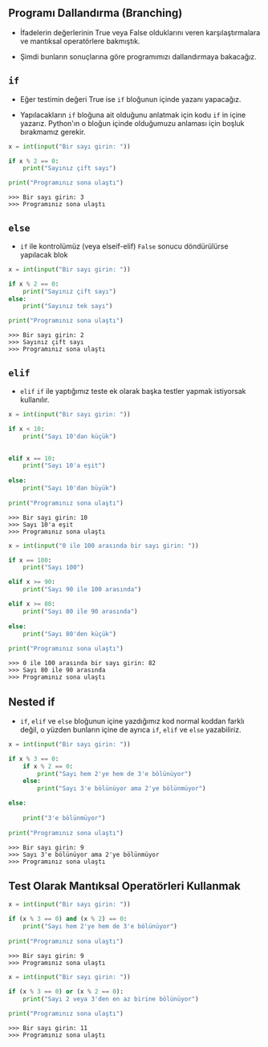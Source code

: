 ## Programı Dallandırma (Branching)

- İfadelerin değerlerinin True veya False olduklarını veren karşılaştırmalara ve mantıksal operatörlere bakmıştık.

- Şimdi bunların sonuçlarına göre programımızı dallandırmaya bakacağız.

  

## `if`

- Eğer testimin değeri True ise `if` bloğunun içinde yazanı yapacağız.

- Yapılacakların `if` bloğuna ait olduğunu anlatmak için kodu `if` in içine yazarız. Python'ın o bloğun içinde olduğumuzu anlaması için boşluk bırakmamız gerekir.


```python
x = int(input("Bir sayı girin: "))

if x % 2 == 0: 
    print("Sayınız çift sayı")

print("Programınız sona ulaştı")
```

    >>> Bir sayı girin: 3
    >>> Programınız sona ulaştı


## `else`

- `if` ile kontrolümüz (veya elseif-elif) `False` sonucu döndürülürse yapılacak blok


```python
x = int(input("Bir sayı girin: "))

if x % 2 == 0:
    print("Sayınız çift sayı")
else:
    print("Sayınız tek sayı")

print("Programınız sona ulaştı")
```

    >>> Bir sayı girin: 2
    >>> Sayınız çift sayı
    >>> Programınız sona ulaştı


## `elif`

* `elif` `if` ile yaptığımız teste ek olarak başka testler yapmak istiyorsak kullanılır.


```python
x = int(input("Bir sayı girin: "))

if x < 10:
    print("Sayı 10'dan küçük")

    
elif x == 10:
    print("Sayı 10'a eşit")
    
else:
    print("Sayı 10'dan büyük")
    
print("Programınız sona ulaştı")
```

    >>> Bir sayı girin: 10
    >>> Sayı 10'a eşit
    >>> Programınız sona ulaştı



```python
x = int(input("0 ile 100 arasında bir sayı girin: "))

if x == 100:
    print("Sayı 100")

elif x >= 90:
    print("Sayı 90 ile 100 arasında")

elif x >= 80:
    print("Sayı 80 ile 90 arasında")
    
else:
    print("Sayı 80'den küçük")
    
print("Programınız sona ulaştı")
```

    >>> 0 ile 100 arasında bir sayı girin: 82
    >>> Sayı 80 ile 90 arasında
    >>> Programınız sona ulaştı


## Nested if

* `if`, `elif` ve `else` bloğunun içine yazdığımız kod normal koddan farklı değil, o yüzden bunların içine de ayrıca `if`, `elif` ve `else` yazabiliriz.


```python
x = int(input("Bir sayı girin: "))

if x % 3 == 0:
    if x % 2 == 0:
        print("Sayı hem 2'ye hem de 3'e bölünüyor")
    else:
        print("Sayı 3'e bölünüyor ama 2'ye bölünmüyor")

else:
    
    print("3'e bölünmüyor")
    
print("Programınız sona ulaştı")
```

    >>> Bir sayı girin: 9
    >>> Sayı 3'e bölünüyor ama 2'ye bölünmüyor
    >>> Programınız sona ulaştı


## Test Olarak Mantıksal Operatörleri Kullanmak


```python
x = int(input("Bir sayı girin: "))

if (x % 3 == 0) and (x % 2) == 0:
    print("Sayı hem 2'ye hem de 3'e bölünüyor")
    
print("Programınız sona ulaştı")
```

    >>> Bir sayı girin: 9
    >>> Programınız sona ulaştı



```python
x = int(input("Bir sayı girin: "))

if (x % 3 == 0) or (x % 2 == 0):
    print("Sayı 2 veya 3'den en az birine bölünüyor")
    
print("Programınız sona ulaştı")
```

    >>> Bir sayı girin: 11
    >>> Programınız sona ulaştı



